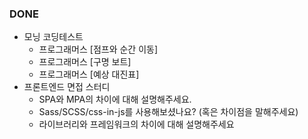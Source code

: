 ### DONE

- 모닝 코딩테스트
  - 프로그래머스 [점프와 순간 이동]
  - 프로그래머스 [구명 보트]
  - 프로그래머스 [예상 대진표]
- 프론트엔드 면접 스터디
  - SPA와 MPA의 차이에 대해 설명해주세요.
  - Sass/SCSS/css-in-js를 사용해보셨나요? (혹은 차이점을 말해주세요)
  - 라이브러리와 프레임워크의 차이에 대해 설명해주세요
